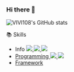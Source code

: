 ### Hi there 👋

![VIVI108's GitHub stats](https://github-readme-stats.vercel.app/api?username=vivi108&show_icons=true&theme=radical)

<!--
**vivi108/vivi108** is a ✨ _special_ ✨ repository because its `README.md` (this file) appears on your GitHub profile.

Here are some ideas to get you started:

- 🔭 I’m currently working on ...
- 🌱 I’m currently learning ...
- 👯 I’m looking to collaborate on ...
- 🤔 I’m looking for help with ...
- 💬 Ask me about ...
- 📫 How to reach me: ...
- 😄 Pronouns: ...
- ⚡ Fun fact: ...
-->

📚 Skills

* Info <a href="" target="_blank"><img src="https://img.shields.io/badge/Notion-000000?style=flat-square&logo=Notion&logoColor=white"/>
<a href="sunmyoung61@gmail.com" target="_blank"><img src="https://img.shields.io/badge/Gmail-EA4335?style=flat-square&logo=Gmail&logoColor=white"/>
<a href="github.com/vivi108" target="_blank"><img src="https://img.shields.io/badge/GitHub-181717?style=flat-square&logo=GitHub&logoColor=white"/>
* Programming <img src="https://img.shields.io/badge/Python-3776AB?style=flat-square&logo=Python&logoColor=white"/> <img src="https://img.shields.io/badge/Spring Boot-6DB33F?style=flat-square&logo=Spring Boot&logoColor=white"/>
* Framework 
